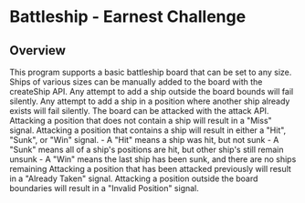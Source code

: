 # Battleship - Earnest Challenge
## Overview 
This program supports a basic battleship board that can be set to any size. Ships of various sizes can be manually
added to the board with the createShip API. Any attempt to add a ship outside the board bounds will fail silently. Any
attempt to add a ship in a position where another ship already exists will fail silently. The board can be attacked
with the attack API.
Attacking a position that does not contain a ship will result in a "Miss" signal.
Attacking a position that contains a ship will result in either a "Hit", "Sunk", or "Win" signal.
    - A "Hit" means a ship was hit, but not sunk
    - A "Sunk" means all of a ship's positions are hit, but other ship's still remain unsunk
    - A "Win" means the last ship has been sunk, and there are no ships remaining
Attacking a position that has been attacked previously will result in a "Already Taken" signal.
Attacking a position outside the board boundaries will result in a "Invalid Position" signal.
